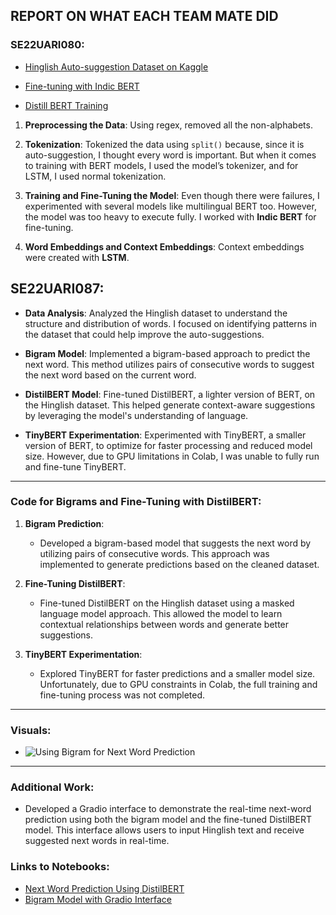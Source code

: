 ## REPORT ON WHAT EACH TEAM MATE DID

### SE22UARI080:

- [Hinglish Auto-suggestion Dataset on Kaggle](https://www.kaggle.com/datasets/bhuvanavijaya/nlp-autosuggestion)

- [Fine-tuning with Indic BERT](https://github.com/harshithamadarapu/Team16_Hinglish-Auto-suggestions/blob/main/FineTuneing(indic%20bert%20).ipynb)

- [Distill BERT Training](https://github.com/harshithamadarapu/Team16_Hinglish-Auto-suggestions/blob/main/distill%20bert(train)%20.ipynb)

1. **Preprocessing the Data**: Using regex, removed all the non-alphabets.

2. **Tokenization**: Tokenized the data using `split()` because, since it is auto-suggestion, I thought every word is important. But when it comes to training with BERT models, I used the model’s tokenizer, and for LSTM, I used normal tokenization.

3. **Training and Fine-Tuning the Model**: Even though there were failures, I experimented with several models like multilingual BERT too. However, the model was too heavy to execute fully. I worked with **Indic BERT** for fine-tuning.

4. **Word Embeddings and Context Embeddings**: Context embeddings were created with **LSTM**.






## SE22UARI087:

- **Data Analysis**: Analyzed the Hinglish dataset to understand the structure and distribution of words. I focused on identifying patterns in the dataset that could help improve the auto-suggestions.

- **Bigram Model**: Implemented a bigram-based approach to predict the next word. This method utilizes pairs of consecutive words to suggest the next word based on the current word.

- **DistilBERT Model**: Fine-tuned DistilBERT, a lighter version of BERT, on the Hinglish dataset. This helped generate context-aware suggestions by leveraging the model's understanding of language.

- **TinyBERT Experimentation**: Experimented with TinyBERT, a smaller version of BERT, to optimize for faster processing and reduced model size. However, due to GPU limitations in Colab, I was unable to fully run and fine-tune TinyBERT.

---

### Code for Bigrams and Fine-Tuning with DistilBERT:

1. **Bigram Prediction**:
   - Developed a bigram-based model that suggests the next word by utilizing pairs of consecutive words. This approach was implemented to generate predictions based on the cleaned dataset.

2. **Fine-Tuning DistilBERT**:
   - Fine-tuned DistilBERT on the Hinglish dataset using a masked language model approach. This allowed the model to learn contextual relationships between words and generate better suggestions.

3. **TinyBERT Experimentation**:
   - Explored TinyBERT for faster predictions and a smaller model size. Unfortunately, due to GPU constraints in Colab, the full training and fine-tuning process was not completed.

---

### Visuals:
- ![Using Bigram for Next Word Prediction](https://raw.githubusercontent.com/harshithamadarapu/Team16_Hinglish-Auto-suggestions/a7b8da4a2ce4088c0ac00eeeac5a0c97da1cc30d/Using%20bigram%20for%20next%20word%20prediction_gradio.jpeg)

---

### Additional Work:
- Developed a Gradio interface to demonstrate the real-time next-word prediction using both the bigram model and the fine-tuned DistilBERT model. This interface allows users to input Hinglish text and receive suggested next words in real-time.

### Links to Notebooks:
- [Next Word Prediction Using DistilBERT](https://github.com/harshithamadarapu/Team16_Hinglish-Auto-suggestions/blob/main/nextwordusingdistilbert.ipynb)
- [Bigram Model with Gradio Interface](https://github.com/harshithamadarapu/Team16_Hinglish-Auto-suggestions/blob/main/bigram_gradio.ipynb)

